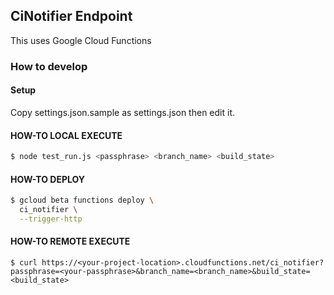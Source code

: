 ## CiNotifier Endpoint
This uses Google Cloud Functions

### How to develop

#### Setup
Copy settings.json.sample as settings.json then edit it.

#### HOW-TO LOCAL EXECUTE
```sh
$ node test_run.js <passphrase> <branch_name> <build_state>
```

#### HOW-TO DEPLOY

```sh
$ gcloud beta functions deploy \
  ci_notifier \
  --trigger-http
```

#### HOW-TO REMOTE EXECUTE

```
$ curl https://<your-project-location>.cloudfunctions.net/ci_notifier?passphrase=<your-passphrase>&branch_name=<branch_name>&build_state=<build_state>
```
